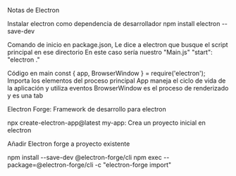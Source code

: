 Notas de Electron

Instalar electron como dependencia de desarrollador
npm install electron --save-dev

Comando de inicio en package.json, Le dice a electron que busque el script principal en ese directorio
En este caso sería nuestro "Main.js"
"start": "electron ."

Código en main
const { app, BrowserWindow } = require('electron');
    Importa los elementos del proceso principal
        App maneja el ciclo de vida de la aplicación y utiliza eventos
        BrowserWindow es el proceso de renderizado y es una tab


Electron Forge: Framework de desarrollo para electron

npx create-electron-app@latest my-app: Crea un proyecto inicial en electron

Añadir Electron forge a proyecto existente 

npm install --save-dev @electron-forge/cli
npm exec --package=@electron-forge/cli -c "electron-forge import"